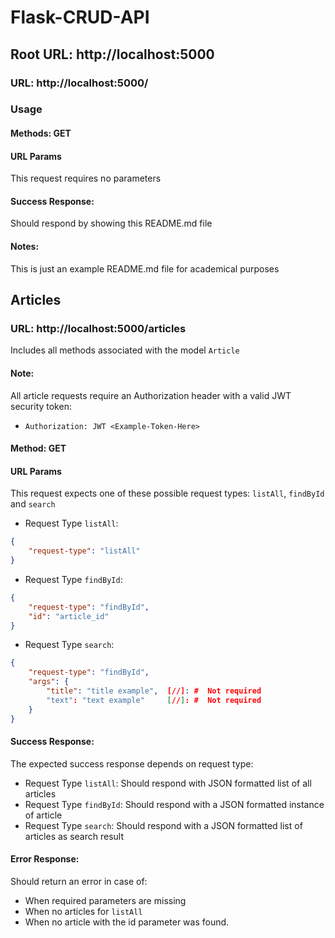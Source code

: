 # Flask-CRUD-API

##    Root URL: http://localhost:5000

###    URL: http://localhost:5000/

###    Usage

#### Methods: GET

#### URL Params

This request requires no parameters

#### Success Response:

Should respond by showing this README.md file

#### Notes:

This is just an example README.md file for academical purposes

##    Articles

###    URL: http://localhost:5000/articles

Includes all methods associated with the model `Article`

#### Note:

All article requests require an Authorization header with a valid JWT security token:

* ``Authorization: JWT <Example-Token-Here>``

#### Method: GET

#### URL Params

This request expects one of these possible request types: `listAll`, `findById` and `search`

* Request Type `listAll`:
```json
{
    "request-type": "listAll"
}
```

* Request Type `findById`:
```json
{
    "request-type": "findById",
    "id": "article_id"
}
```
* Request Type `search`:
```json
{
    "request-type": "findById",
    "args": {
        "title": "title example",  [//]: #  Not required
        "text": "text example"     [//]: #  Not required
    }
}
```

#### Success Response:

The expected success response depends on request type:

* Request Type `listAll`: Should respond with JSON formatted list of all articles
* Request Type `findById`: Should respond with a JSON formatted instance of article
* Request Type `search`: Should respond with a JSON formatted list of articles as search result

#### Error Response:

Should return an error in case of:

* When required parameters are missing
* When no articles for `listAll` 
* When no article with the id parameter was found.

